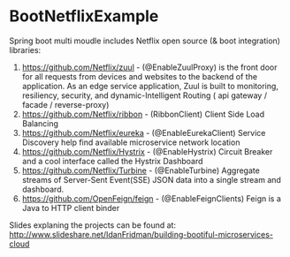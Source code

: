 # BootNetflixExample
Spring boot multi moudle includes Netflix 
open source  (& boot integration) libraries:
1. https://github.com/Netflix/zuul - (@EnableZuulProxy) is the front door for all requests from devices and websites to the backend of the   application. As an edge service application, Zuul is built to monitoring, resiliency, security, and dynamic-Intelligent        Routing ( api gateway / facade / reverse-proxy)
2. https://github.com/Netflix/ribbon - (RibbonClient) Client Side Load Balancing 
3. https://github.com/Netflix/eureka - (@EnableEurekaClient) Service Discovery help find available microservice network location                    
4. https://github.com/Netflix/Hystrix - (@EnableHystrix) Circuit Breaker and a cool interface called the Hystrix Dashboard 
5. https://github.com/Netflix/Turbine - (@EnableTurbine) Aggregate streams of Server-Sent Event(SSE) JSON data into a single stream and dashboard.
6. https://github.com/OpenFeign/feign - (@EnableFeignClients) Feign is a Java to HTTP client binder 

Slides explaning the projects can be found at: 
http://www.slideshare.net/IdanFridman/building-bootiful-microservices-cloud


 

